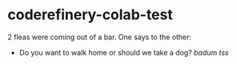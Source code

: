 # coderefinery-colab-test

2 fleas were coming out of a bar. One says to the other:
- Do you want to walk home or should we take a dog? *badum tss*

